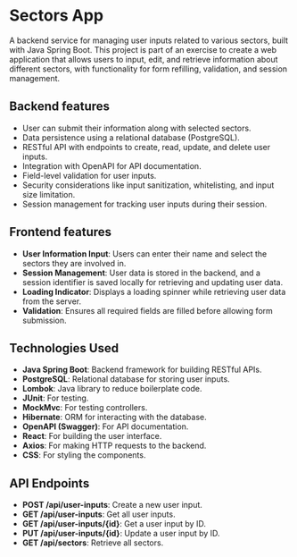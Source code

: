 # Sectors App

A backend service for managing user inputs related to various sectors, built with Java Spring Boot. This project is part of an exercise to create a web application that allows users to input, edit, and retrieve information about different sectors, with functionality for form refilling, validation, and session management.

## Backend features

- User can submit their information along with selected sectors.
- Data persistence using a relational database (PostgreSQL).
- RESTful API with endpoints to create, read, update, and delete user inputs.
- Integration with OpenAPI for API documentation.
- Field-level validation for user inputs.
- Security considerations like input sanitization, whitelisting, and input size limitation.
- Session management for tracking user inputs during their session.

## Frontend features

- **User Information Input**: Users can enter their name and select the sectors they are involved in.
- **Session Management**: User data is stored in the backend, and a session identifier is saved locally for retrieving and updating user data.
- **Loading Indicator**: Displays a loading spinner while retrieving user data from the server.
- **Validation**: Ensures all required fields are filled before allowing form submission.

## Technologies Used

- **Java Spring Boot**: Backend framework for building RESTful APIs.
- **PostgreSQL**: Relational database for storing user inputs.
- **Lombok**: Java library to reduce boilerplate code.
- **JUnit**: For testing.
- **MockMvc**: For testing controllers.
- **Hibernate**: ORM for interacting with the database.
- **OpenAPI (Swagger)**: For API documentation.
- **React**: For building the user interface.
- **Axios**: For making HTTP requests to the backend.
- **CSS**: For styling the components.

## API Endpoints

- **POST /api/user-inputs**: Create a new user input.
- **GET /api/user-inputs**: Get all user inputs.
- **GET /api/user-inputs/{id}**: Get a user input by ID.
- **PUT /api/user-inputs/{id}**: Update a user input by ID.
- **GET /api/sectors**: Retrieve all sectors.
